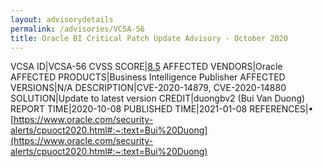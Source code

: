 ```yaml
---
layout: advisorydetails
permalink: /advisories/VCSA-56
title: Oracle BI Critical Patch Update Advisory - October 2020
---
```

VCSA ID|VCSA-56
CVSS SCORE|[8.5](https://nvd.nist.gov/vuln-metrics/cvss/v3-calculator?calculator&version=3.0&vector=(CVSS:3.1/AV:N/AC:L/PR:L/UI:N/S:C/C:H/I:L/A:N))
AFFECTED VENDORS|Oracle
AFFECTED PRODUCTS|Business Intelligence Publisher
AFFECTED VERSIONS|N/A
DESCRIPTION|CVE-2020-14879, CVE-2020-14880
SOLUTION|Update to latest version
CREDIT|duongbv2 (Bui Van Duong)
REPORT TIME|2020-10-08
PUBLISHED TIME|2021-01-08
REFERENCES|&#8226; [https://www.oracle.com/security-alerts/cpuoct2020.html#:~:text=Bui%20Duong](https://www.oracle.com/security-alerts/cpuoct2020.html#:~:text=Bui%20Duong)
